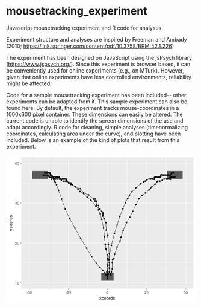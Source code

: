 # mousetracking_experiment
Javascript mousetracking experiment and R code for analyses

Experiment structure and analyses are inspired by Freeman and Ambady (2010; https://link.springer.com/content/pdf/10.3758/BRM.42.1.226)

The experiment has been designed on JavaScript using the jsPsych library (https://www.jspsych.org/). Since this experiment is browser based, it can be conveniently used for online experiments (e.g., on MTurk). However, given that online experiments have less controlled environments, reliability might be affected.

Code for a sample mousetracking experiment has been included-- other experiments can be adapted from it. This sample experiment can also be found here. By default, the experiment tracks mouse-coordinates in a 1000x600 pixel container. These dimensions can easily be altered. The current code is unable to identify the screen dimensions of the use and adapt accordingly. R code for cleaning, simple analyses (timenormalizing coordinates, calculating area under the curve), and plotting have been included. Below is an example of the kind of plots that result from this experiment.

![mt_fig](mt_fig.png)